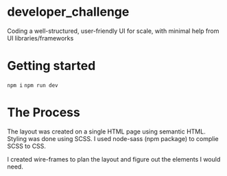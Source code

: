 # developer_challenge
Coding a well-structured, user-friendly UI for scale, with  minimal help from UI libraries/frameworks

# Getting started
<code>npm i</code>
<code>npm run dev</code>

# The Process
The layout was created on a single HTML page using semantic HTML. Styling was done using SCSS. I used node-sass (npm package) to complie SCSS to CSS.

I created wire-frames to plan the layout and figure out the elements I would need.
